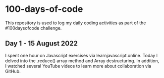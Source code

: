 # 100-days-of-code
This repository is used to log my daily coding activities as part of the #100daysofcode challenge.

## Day 1 - 15 August 2022
I spent one hour on Javascript exercises via learnjavascript.online. Today I delved into the .reduce() array method and Array destructuring. In addition, I watched several YouTube videos to learn more about collaboration via GitHub.
